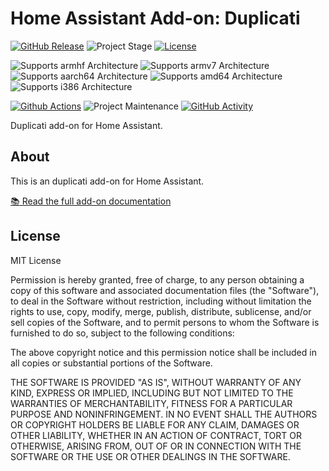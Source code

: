 # Home Assistant Add-on: Duplicati

[![GitHub Release][releases-shield]][releases]
![Project Stage][project-stage-shield]
[![License][license-shield]](LICENSE.md)

![Supports armhf Architecture][armhf-shield]
![Supports armv7 Architecture][armv7-shield]
![Supports aarch64 Architecture][aarch64-shield]
![Supports amd64 Architecture][amd64-shield]
![Supports i386 Architecture][i386-shield]

[![Github Actions][github-actions-shield]][github-actions]
![Project Maintenance][maintenance-shield]
[![GitHub Activity][commits-shield]][commits]

Duplicati add-on for Home Assistant.

## About

This is an duplicati add-on for Home Assistant.

[:books: Read the full add-on documentation][docs]

## License

MIT License

Permission is hereby granted, free of charge, to any person obtaining a copy
of this software and associated documentation files (the "Software"), to deal
in the Software without restriction, including without limitation the rights
to use, copy, modify, merge, publish, distribute, sublicense, and/or sell
copies of the Software, and to permit persons to whom the Software is
furnished to do so, subject to the following conditions:

The above copyright notice and this permission notice shall be included in all
copies or substantial portions of the Software.

THE SOFTWARE IS PROVIDED "AS IS", WITHOUT WARRANTY OF ANY KIND, EXPRESS OR
IMPLIED, INCLUDING BUT NOT LIMITED TO THE WARRANTIES OF MERCHANTABILITY,
FITNESS FOR A PARTICULAR PURPOSE AND NONINFRINGEMENT. IN NO EVENT SHALL THE
AUTHORS OR COPYRIGHT HOLDERS BE LIABLE FOR ANY CLAIM, DAMAGES OR OTHER
LIABILITY, WHETHER IN AN ACTION OF CONTRACT, TORT OR OTHERWISE, ARISING FROM,
OUT OF OR IN CONNECTION WITH THE SOFTWARE OR THE USE OR OTHER DEALINGS IN THE
SOFTWARE.

[aarch64-shield]: https://img.shields.io/badge/aarch64-yes-green.svg
[amd64-shield]: https://img.shields.io/badge/amd64-yes-green.svg
[armhf-shield]: https://img.shields.io/badge/armhf-no-red.svg
[armv7-shield]: https://img.shields.io/badge/armv7-no-red.svg
[commits-shield]: https://img.shields.io/github/commit-activity/y/elcajon/addon-nextcloud.svg
[commits]: https://github.com/elcajon/addon-nextcloud/commits/main
[contributors]: https://github.com/elcajon/addon-nextcloud/graphs/contributors
[docs]: https://github.com/elcajon/addon-nextcloud/blob/main/example/DOCS.md
[github-actions-shield]: https://github.com/elcajon/addon-nextcloud/workflows/CI/badge.svg
[github-actions]: https://github.com/elcajon/addon-nextcloud/actions
[i386-shield]: https://img.shields.io/badge/i386-no-red.svg
[issue]: https://github.com/elcajon/addon-nextcloud/issues
[license-shield]: https://img.shields.io/github/license/elcajon/addon-nextcloud.svg
[maintenance-shield]: https://img.shields.io/maintenance/yes/2021.svg
[project-stage-shield]: https://img.shields.io/badge/project%20stage-production%20ready-brightgreen.svg
[releases-shield]: https://img.shields.io/github/release/elcajon/addon-nextcloud.svg
[releases]: https://github.com/elcajon/addon-nextcloud/releases
[repository]: https://github.com/elcajon/repository-stable